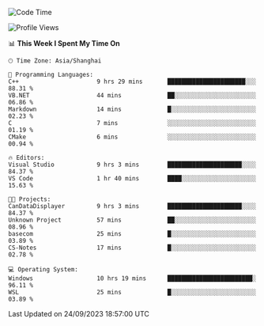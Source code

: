 <!--START_SECTION:waka-->
![Code Time](http://img.shields.io/badge/Code%20Time-1%2C262%20hrs%204%20mins-blue)

![Profile Views](http://img.shields.io/badge/Profile%20Views-3-blue)

📊 **This Week I Spent My Time On** 

```text
🕑︎ Time Zone: Asia/Shanghai

💬 Programming Languages: 
C++                      9 hrs 29 mins       ██████████████████████░░░   88.31 % 
VB.NET                   44 mins             ██░░░░░░░░░░░░░░░░░░░░░░░   06.86 % 
Markdown                 14 mins             █░░░░░░░░░░░░░░░░░░░░░░░░   02.23 % 
C                        7 mins              ░░░░░░░░░░░░░░░░░░░░░░░░░   01.19 % 
CMake                    6 mins              ░░░░░░░░░░░░░░░░░░░░░░░░░   00.94 % 

🔥 Editors: 
Visual Studio            9 hrs 3 mins        █████████████████████░░░░   84.37 % 
VS Code                  1 hr 40 mins        ████░░░░░░░░░░░░░░░░░░░░░   15.63 % 

🐱‍💻 Projects: 
CanDataDisplayer         9 hrs 3 mins        █████████████████████░░░░   84.37 % 
Unknown Project          57 mins             ██░░░░░░░░░░░░░░░░░░░░░░░   08.96 % 
basecom                  25 mins             █░░░░░░░░░░░░░░░░░░░░░░░░   03.89 % 
CS-Notes                 17 mins             █░░░░░░░░░░░░░░░░░░░░░░░░   02.78 % 

💻 Operating System: 
Windows                  10 hrs 19 mins      ████████████████████████░   96.11 % 
WSL                      25 mins             █░░░░░░░░░░░░░░░░░░░░░░░░   03.89 % 
```


 Last Updated on 24/09/2023 18:57:00 UTC
<!--END_SECTION:waka-->